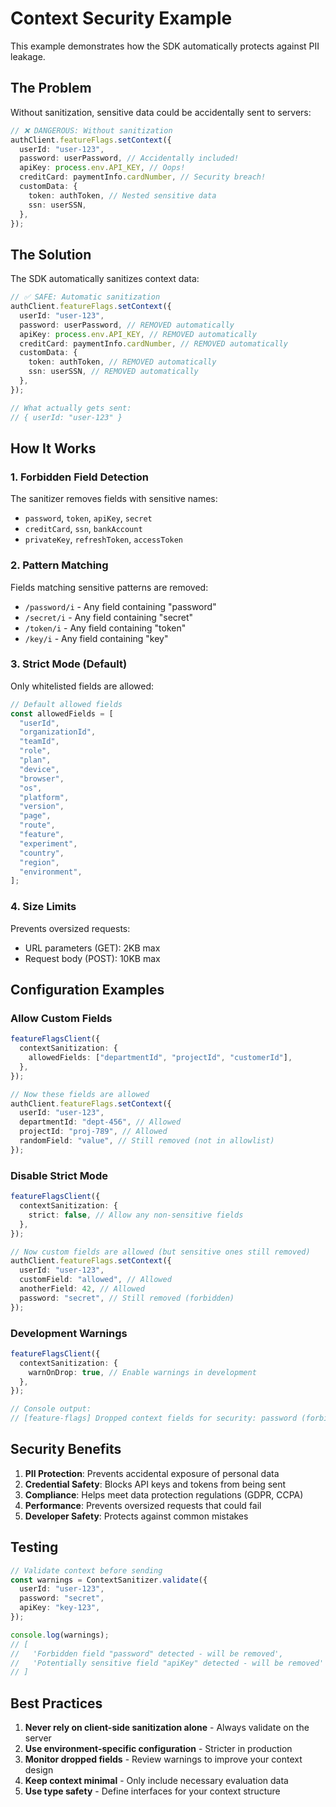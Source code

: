 # Context Security Example

This example demonstrates how the SDK automatically protects against PII leakage.

## The Problem

Without sanitization, sensitive data could be accidentally sent to servers:

```typescript
// ❌ DANGEROUS: Without sanitization
authClient.featureFlags.setContext({
  userId: "user-123",
  password: userPassword, // Accidentally included!
  apiKey: process.env.API_KEY, // Oops!
  creditCard: paymentInfo.cardNumber, // Security breach!
  customData: {
    token: authToken, // Nested sensitive data
    ssn: userSSN,
  },
});
```

## The Solution

The SDK automatically sanitizes context data:

```typescript
// ✅ SAFE: Automatic sanitization
authClient.featureFlags.setContext({
  userId: "user-123",
  password: userPassword, // REMOVED automatically
  apiKey: process.env.API_KEY, // REMOVED automatically
  creditCard: paymentInfo.cardNumber, // REMOVED automatically
  customData: {
    token: authToken, // REMOVED automatically
    ssn: userSSN, // REMOVED automatically
  },
});

// What actually gets sent:
// { userId: "user-123" }
```

## How It Works

### 1. Forbidden Field Detection

The sanitizer removes fields with sensitive names:

- `password`, `token`, `apiKey`, `secret`
- `creditCard`, `ssn`, `bankAccount`
- `privateKey`, `refreshToken`, `accessToken`

### 2. Pattern Matching

Fields matching sensitive patterns are removed:

- `/password/i` - Any field containing "password"
- `/secret/i` - Any field containing "secret"
- `/token/i` - Any field containing "token"
- `/key/i` - Any field containing "key"

### 3. Strict Mode (Default)

Only whitelisted fields are allowed:

```typescript
// Default allowed fields
const allowedFields = [
  "userId",
  "organizationId",
  "teamId",
  "role",
  "plan",
  "device",
  "browser",
  "os",
  "platform",
  "version",
  "page",
  "route",
  "feature",
  "experiment",
  "country",
  "region",
  "environment",
];
```

### 4. Size Limits

Prevents oversized requests:

- URL parameters (GET): 2KB max
- Request body (POST): 10KB max

## Configuration Examples

### Allow Custom Fields

```typescript
featureFlagsClient({
  contextSanitization: {
    allowedFields: ["departmentId", "projectId", "customerId"],
  },
});

// Now these fields are allowed
authClient.featureFlags.setContext({
  userId: "user-123",
  departmentId: "dept-456", // Allowed
  projectId: "proj-789", // Allowed
  randomField: "value", // Still removed (not in allowlist)
});
```

### Disable Strict Mode

```typescript
featureFlagsClient({
  contextSanitization: {
    strict: false, // Allow any non-sensitive fields
  },
});

// Now custom fields are allowed (but sensitive ones still removed)
authClient.featureFlags.setContext({
  userId: "user-123",
  customField: "allowed", // Allowed
  anotherField: 42, // Allowed
  password: "secret", // Still removed (forbidden)
});
```

### Development Warnings

```typescript
featureFlagsClient({
  contextSanitization: {
    warnOnDrop: true, // Enable warnings in development
  },
});

// Console output:
// [feature-flags] Dropped context fields for security: password (forbidden), apiKey (sensitive pattern)
```

## Security Benefits

1. **PII Protection**: Prevents accidental exposure of personal data
2. **Credential Safety**: Blocks API keys and tokens from being sent
3. **Compliance**: Helps meet data protection regulations (GDPR, CCPA)
4. **Performance**: Prevents oversized requests that could fail
5. **Developer Safety**: Protects against common mistakes

## Testing

```typescript
// Validate context before sending
const warnings = ContextSanitizer.validate({
  userId: "user-123",
  password: "secret",
  apiKey: "key-123",
});

console.log(warnings);
// [
//   'Forbidden field "password" detected - will be removed',
//   'Potentially sensitive field "apiKey" detected - will be removed'
// ]
```

## Best Practices

1. **Never rely on client-side sanitization alone** - Always validate on the server
2. **Use environment-specific configuration** - Stricter in production
3. **Monitor dropped fields** - Review warnings to improve your context design
4. **Keep context minimal** - Only include necessary evaluation data
5. **Use type safety** - Define interfaces for your context structure
